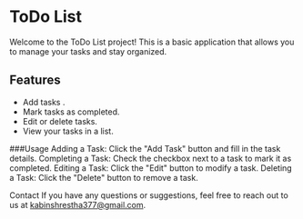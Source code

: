 # ToDo List

Welcome to the ToDo List project! This is a basic application that allows you to manage your tasks and stay organized.

## Features

- Add tasks .
- Mark tasks as completed.
- Edit or delete tasks.
- View your tasks in a list.

###Usage
Adding a Task: Click the "Add Task" button and fill in the task details.
Completing a Task: Check the checkbox next to a task to mark it as completed.
Editing a Task: Click the "Edit" button to modify a task.
Deleting a Task: Click the "Delete" button to remove a task.

Contact
If you have any questions or suggestions, feel free to reach out to us at kabinshrestha377@gmail.com.
